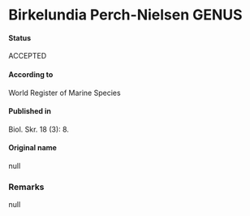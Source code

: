 Birkelundia Perch-Nielsen GENUS
=======

#### Status
ACCEPTED

#### According to
World Register of Marine Species

#### Published in
Biol. Skr. 18 (3): 8.

#### Original name
null

### Remarks
null
